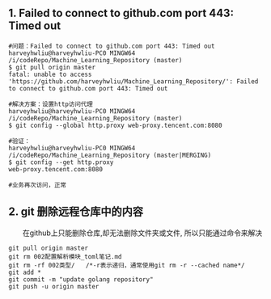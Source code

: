 ## 1. Failed to connect to github.com port 443: Timed out
```git
#问题：Failed to connect to github.com port 443: Timed out
harveyhwliu@harveyhwliu-PC0 MINGW64 /i/codeRepo/Machine_Learning_Repository (master)
$ git pull origin master
fatal: unable to access 'https://github.com/harveyhwliu/Machine_Learning_Repository/': Failed to connect to github.com port 443: Timed out

#解决方案：设置http访问代理
harveyhwliu@harveyhwliu-PC0 MINGW64 /i/codeRepo/Machine_Learning_Repository (master)
$ git config --global http.proxy web-proxy.tencent.com:8080

#验证：
harveyhwliu@harveyhwliu-PC0 MINGW64 /i/codeRepo/Machine_Learning_Repository (master|MERGING)
$ git config --get http.proxy
web-proxy.tencent.com:8080

#业务再次访问，正常

```

## 2. git 删除远程仓库中的内容
&emsp;&emsp;在github上只能删除仓库,却无法删除文件夹或文件, 所以只能通过命令来解决
```git
git pull origin master
git rm 002配置解析模块_toml笔记.md
git rm -rf 002类型/   /*-r表示递归，通常使用git rm -r --cached name*/
git add *
git commit -m "update golang repository"
git push -u origin master

```
